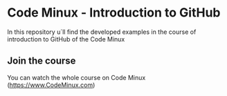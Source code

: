 # Code Minux - Introduction to GitHub

In this repository u´ll find the developed examples in the course of introduction to GitHub of the Code Minux 

## Join the course
You can watch the whole course on Code Minux
(https://www.CodeMinux.com)